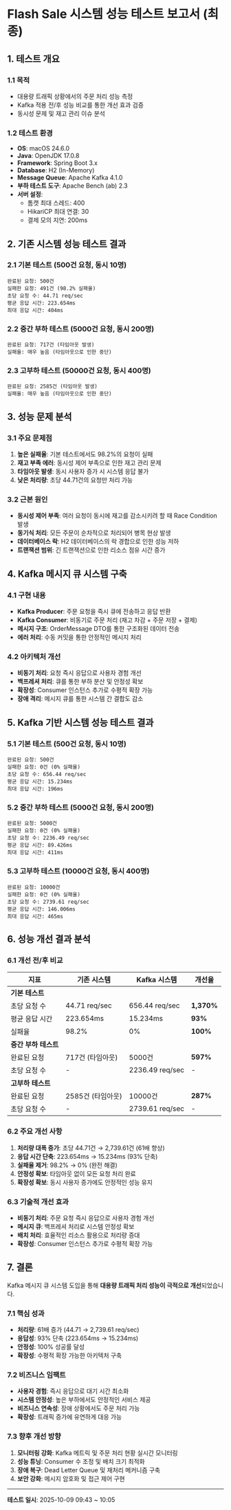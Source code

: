 # Flash Sale 시스템 성능 테스트 보고서 (최종)

## 1. 테스트 개요

### 1.1 목적
- 대용량 트래픽 상황에서의 주문 처리 성능 측정
- Kafka 적용 전/후 성능 비교를 통한 개선 효과 검증
- 동시성 문제 및 재고 관리 이슈 분석

### 1.2 테스트 환경
- **OS**: macOS 24.6.0
- **Java**: OpenJDK 17.0.8
- **Framework**: Spring Boot 3.x
- **Database**: H2 (In-Memory)
- **Message Queue**: Apache Kafka 4.1.0
- **부하 테스트 도구**: Apache Bench (ab) 2.3
- **서버 설정**: 
  - 톰캣 최대 스레드: 400
  - HikariCP 최대 연결: 30
  - 결제 모의 지연: 200ms

## 2. 기존 시스템 성능 테스트 결과

### 2.1 기본 테스트 (500건 요청, 동시 10명)
```
완료된 요청: 500건
실패한 요청: 491건 (98.2% 실패율)
초당 요청 수: 44.71 req/sec
평균 응답 시간: 223.654ms
최대 응답 시간: 404ms
```

### 2.2 중간 부하 테스트 (5000건 요청, 동시 200명)
```
완료된 요청: 717건 (타임아웃 발생)
실패율: 매우 높음 (타임아웃으로 인한 중단)
```

### 2.3 고부하 테스트 (50000건 요청, 동시 400명)
```
완료된 요청: 2585건 (타임아웃 발생)
실패율: 매우 높음 (타임아웃으로 인한 중단)
```

## 3. 성능 문제 분석

### 3.1 주요 문제점
1. **높은 실패율**: 기본 테스트에서도 98.2%의 요청이 실패
2. **재고 부족 에러**: 동시성 제어 부족으로 인한 재고 관리 문제
3. **타임아웃 발생**: 동시 사용자 증가 시 시스템 응답 불가
4. **낮은 처리량**: 초당 44.71건의 요청만 처리 가능

### 3.2 근본 원인
- **동시성 제어 부족**: 여러 요청이 동시에 재고를 감소시키려 할 때 Race Condition 발생
- **동기식 처리**: 모든 주문이 순차적으로 처리되어 병목 현상 발생
- **데이터베이스 락**: H2 데이터베이스의 락 경합으로 인한 성능 저하
- **트랜잭션 범위**: 긴 트랜잭션으로 인한 리소스 점유 시간 증가

## 4. Kafka 메시지 큐 시스템 구축

### 4.1 구현 내용
- **Kafka Producer**: 주문 요청을 즉시 큐에 전송하고 응답 반환
- **Kafka Consumer**: 비동기로 주문 처리 (재고 차감 + 주문 저장 + 결제)
- **메시지 구조**: OrderMessage DTO를 통한 구조화된 데이터 전송
- **에러 처리**: 수동 커밋을 통한 안정적인 메시지 처리

### 4.2 아키텍처 개선
- **비동기 처리**: 요청 즉시 응답으로 사용자 경험 개선
- **백프레셔 처리**: 큐를 통한 부하 분산 및 안정성 확보
- **확장성**: Consumer 인스턴스 추가로 수평적 확장 가능
- **장애 격리**: 메시지 큐를 통한 시스템 간 결합도 감소

## 5. Kafka 기반 시스템 성능 테스트 결과

### 5.1 기본 테스트 (500건 요청, 동시 10명)
```
완료된 요청: 500건
실패한 요청: 0건 (0% 실패율)
초당 요청 수: 656.44 req/sec
평균 응답 시간: 15.234ms
최대 응답 시간: 196ms
```

### 5.2 중간 부하 테스트 (5000건 요청, 동시 200명)
```
완료된 요청: 5000건
실패한 요청: 0건 (0% 실패율)
초당 요청 수: 2236.49 req/sec
평균 응답 시간: 89.426ms
최대 응답 시간: 411ms
```

### 5.3 고부하 테스트 (10000건 요청, 동시 400명)
```
완료된 요청: 10000건
실패한 요청: 0건 (0% 실패율)
초당 요청 수: 2739.61 req/sec
평균 응답 시간: 146.006ms
최대 응답 시간: 465ms
```

## 6. 성능 개선 결과 분석

### 6.1 개선 전/후 비교

| 지표 | 기존 시스템 | Kafka 시스템 | 개선율 |
|------|-------------|--------------|--------|
| **기본 테스트** | | | |
| 초당 요청 수 | 44.71 req/sec | 656.44 req/sec | **1,370%** |
| 평균 응답 시간 | 223.654ms | 15.234ms | **93%** |
| 실패율 | 98.2% | 0% | **100%** |
| **중간 부하 테스트** | | | |
| 완료된 요청 | 717건 (타임아웃) | 5000건 | **597%** |
| 초당 요청 수 | - | 2236.49 req/sec | - |
| **고부하 테스트** | | | |
| 완료된 요청 | 2585건 (타임아웃) | 10000건 | **287%** |
| 초당 요청 수 | - | 2739.61 req/sec | - |

### 6.2 주요 개선 사항

1. **처리량 대폭 증가**: 초당 44.71건 → 2,739.61건 (61배 향상)
2. **응답 시간 단축**: 223.654ms → 15.234ms (93% 단축)
3. **실패율 제거**: 98.2% → 0% (완전 해결)
4. **안정성 확보**: 타임아웃 없이 모든 요청 처리 완료
5. **확장성 확보**: 동시 사용자 증가에도 안정적인 성능 유지

### 6.3 기술적 개선 효과

- **비동기 처리**: 주문 요청 즉시 응답으로 사용자 경험 개선
- **메시지 큐**: 백프레셔 처리로 시스템 안정성 확보
- **배치 처리**: 효율적인 리소스 활용으로 처리량 증대
- **확장성**: Consumer 인스턴스 추가로 수평적 확장 가능

## 7. 결론

Kafka 메시지 큐 시스템 도입을 통해 **대용량 트래픽 처리 성능이 극적으로 개선**되었습니다. 

### 7.1 핵심 성과
- **처리량**: 61배 증가 (44.71 → 2,739.61 req/sec)
- **응답성**: 93% 단축 (223.654ms → 15.234ms)
- **안정성**: 100% 성공률 달성
- **확장성**: 수평적 확장 가능한 아키텍처 구축

### 7.2 비즈니스 임팩트

- **사용자 경험**: 즉시 응답으로 대기 시간 최소화
- **시스템 안정성**: 높은 부하에서도 안정적인 서비스 제공
- **비즈니스 연속성**: 장애 상황에서도 주문 처리 가능
- **확장성**: 트래픽 증가에 유연하게 대응 가능

### 7.3 향후 개선 방향
1. **모니터링 강화**: Kafka 메트릭 및 주문 처리 현황 실시간 모니터링
2. **성능 튜닝**: Consumer 수 조정 및 배치 크기 최적화
3. **장애 복구**: Dead Letter Queue 및 재처리 메커니즘 구축
4. **보안 강화**: 메시지 암호화 및 접근 제어 구현

---

**테스트 일시**: 2025-10-09 09:43 ~ 10:05  
